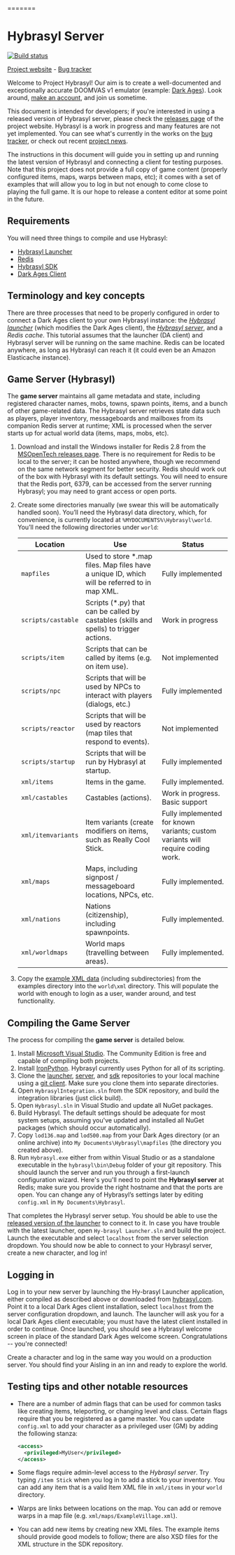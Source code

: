 =======
# Hybrasyl Server

[![Build status](https://ci.appveyor.com/api/projects/status/qx1g0etqkhlt1qw3/branch/master?svg=true)](https://ci.appveyor.com/project/Hybrasyl/server/branch/master)

[Project website](http://hybrasyl.com/) - [Bug tracker](https://hybrasyl.atlassian.net/secure/Dashboard.jspa)

Welcome to Project Hybrasyl! Our aim is to create a well-documented and
exceptionally accurate DOOMVAS v1 emulator (example: [Dark Ages](http://www.darkages.com)).
Look around, [make an account](https://www.hybrasyl.com/accounts/sign_up), and
join us sometime.

This document is intended for developers; if you're interested in using a
released version of Hybrasyl server, please check the
[releases page](https://www.hybrasyl.com/releases) of the project website.
Hybrasyl is a work in progress and many features are not yet implemented. You
can see what's currently in the works on the
[bug tracker](https://hybrasyl.atlassian.net/), or check out recent
[project news](https://www.hybrasyl.com/).

The instructions in this document will guide you in setting up and running the
latest version of Hybrasyl and connecting a client for testing purposes. Note
that this project does not provide a full copy of game content (properly
configured items, maps, warps between maps, etc); it comes with a set of
examples that will allow you to log in but not enough to come close to playing
the full game. It is our hope to release a content editor at some point in the
future.

## Requirements

You will need three things to compile and use Hybrasyl:

* [Hybrasyl Launcher](https://github.com/hybrasyl/launcher)
* [Redis](https://github.com/MSOpenTech/redis/releases)
* [Hybrasyl SDK](https://github.com/hybrasyl/sdk)
* [Dark Ages Client](https://www.darkages.com)

## Terminology and key concepts

There are three processes that need to be properly configured in order to
connect a Dark Ages client to your own Hybrasyl instance: the
*[Hybrasyl launcher](https://github.com/hybrasyl/launcher)* (which modifies the
Dark Ages client), the *[Hybrasyl server](https://github.com/hybrasyl/server)*,
and a *Redis cache*. This tutorial assumes that the launcher (DA client) and
Hybrasyl server will be running on the same machine. Redis can be located anywhere,
as long as Hybrasyl can reach it (it could even be an Amazon Elasticache instance).

## Game Server (Hybrasyl)

The **game server** maintains all game metadata and state, including registered
character names, mobs, towns, spawn points, items, and a bunch of other
game-related data. The Hybrasyl server retrieves state data such as players, player
inventory, messageboards and mailboxes from its companion Redis server at runtime;
XML is processed when the server starts up for actual world data (items, maps,
mobs, etc).

1. Download and install the Windows installer for Redis 2.8 from the
   [MSOpenTech releases page](https://github.com/MSOpenTech/redis/releases).
   There is no requirement for Redis to be local to the server; it can be
   hosted anywhere, though we recommend on the same network segment for better
   security. Redis should work out of the box with Hybrasyl with its default
   settings. You will need to ensure that the Redis port, 6379, can be accessed
   from the server running Hybrasyl; you may need to grant access or open
   ports.

2. Create some directories manually (we swear this will be automatically
   handled soon). You’ll need the Hybrasyl data directory, which, for
   convenience, is currently located at ```%MYDOCUMENTS%\Hybrasyl\world```. You’ll need
   the following directories under `world`:

   | Location                   | Use | Status |
   | -------------------------- | --- | ------ |
   | `mapfiles`                   | Used to store *.map files. Map files  have a unique ID, which will be referred to in map XML. | Fully implemented |
   | `scripts/castable`           | Scripts (*.py) that can be called by castables (skills and spells) to trigger actions. | Work in progress |
   | `scripts/item`               | Scripts that can be called by items (e.g. on item use). |  Not implemented |
   | `scripts/npc`                | Scripts that will be used by NPCs to interact with players (dialogs, etc.)  | Fully implemented |
   | `scripts/reactor`            | Scripts that will be used by reactors (map tiles that respond to events). | Not implemented  |
   | `scripts/startup`            | Scripts that will be run by Hybrasyl at startup. | Fully implemented |
   | `xml/items`                  | Items in the game. | Fully implemented.  |
   | `xml/castables`              | Castables (actions). | Work in progress. Basic support |
   | `xml/itemvariants`           | Item variants (create modifiers on items, such as Really Cool Stick. | Fully implemented for known variants; custom variants will require coding work. |
   | `xml/maps`                   | Maps, including signpost / messageboard locations, NPCs, etc. | Fully implemented.   | 
   | `xml/nations`                | Nations (citizenship), including spawnpoints. | Fully implemented. |
   | `xml/worldmaps`              | World maps (travelling between areas). | Fully implemented. |

3. Copy the [example XML data](https://github.com/hybrasyl/server/tree/master/examples/XML) (including 
   subdirectories) from the examples directory into the `world\xml` directory. This will populate 
   the world with enough to login as a user, wander around, and test functionality.

## Compiling the Game Server
The process for compiling the **game server** is detailed below.

1. Install
   [Microsoft Visual Studio](https://www.visualstudio.com/en-us/downloads/visual-studio-2015-downloads-vs.aspx).
   The Community Edition is free and capable of compiling both projects.
2. Install [IronPython](http://ironpython.codeplex.com/downloads/get/970325).
   Hybrasyl currently uses Python for all of its scripting.
3. Clone the [launcher](https://github.com/hybrasyl/launcher),
   [server](https://github.com/hybrasyl/server), and
   [sdk](https://github.com/hybrasyl/sdk) repositories to your local machine
   using a [git client](https://git-scm.com/downloads/guis). Make sure you
   clone them into separate directories.
4. Open `HybrasylIntegration.sln` from the SDK repository, and build the integration libraries (just click build).
5. Open `Hybrasyl.sln` in Visual Studio and update all NuGet packages.
6. Build Hybrasyl. The default settings should be adequate for most system
   setups, assuming you've updated and installed all NuGet packages (which should occur automatically).
7. Copy `lod136.map` and `lod500.map` from your Dark Ages directory (or an
   online archive) into `My Documents\Hybrasyl\mapfiles` (the directory you
   created above).
8. Run `Hybrasyl.exe` either from within Visual Studio or as a standalone
   executable in the `hybrasyl\bin\Debug` folder of your git repository. This
   should launch the server and run you through a first-launch configuration
   wizard. Here's you'll need to point the **Hybrasyl server** at Redis;
   make sure you provide the right hostname and that the ports are open.
   You can change any of Hybrasyl’s settings later by editing `config.xml`
   in `My Documents\Hybrasyl`.

That completes the Hybrasyl server setup. You should be able to use the
[released version of the launcher](https://www.hybrasyl.com/launcher/Hybrasyl_Launcher_Installer.msi) to
connect to it. In case you have trouble with the latest launcher, open
`Hy-brasyl Launcher.sln` and build the project. Launch the executable and
select `localhost` from the server selection dropdown. You should now be
able to connect to your Hybrasyl server, create a new character, and log in!

## Logging in

Log in to your new server by launching the Hy-brasyl Launcher application,
either compiled as described above or downloaded from
[hybrasyl.com](https://www.hybrasyl.com/). Point it to a local Dark Ages client
installation, select `localhost` from the server configuration dropdown, and
launch. The launcher will ask you for a local Dark Ages client executable; you
must have the latest client installed in order to continue. Once launched, you
should see a Hybrasyl welcome screen in place of the standard Dark Ages welcome
screen. Congratulations -- you're connected!

Create a character and log in the same way you would on a production server.
You should find your Aisling in an inn and ready to explore the world.

## Testing tips and other notable resources

* There are a number of admin flags that can be used for common tasks like
  creating items, teleporting, or changing level and class. Certain flags
  require that you be registered as a game master. You can update `config.xml`
  to add your character as a privileged user (GM) by adding the following stanza:
  ```xml
  <access>
    <privileged>MyUser</privileged>
  </access>
  ```

* Some flags require admin-level access to the *Hybrasyl server*. Try typing
  `/item Stick` when you log in to add a stick to your inventory. You can add
  any item that is a valid Item XML file in `xml/items` in your `world` directory.

* Warps are links between locations on the map. You can add or remove warps in
  a map file (e.g. `xml/maps/ExampleVillage.xml`).

* You can add new items by creating new XML files. The example items should
  provide good models to follow; there are also XSD files for the XML structure
  in the SDK repository.

